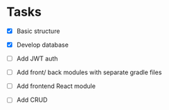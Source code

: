 # Tasks

* [x] Basic structure
* [x] Develop database
* [ ] Add JWT auth
* [ ] Add front/ back modules with separate gradle files
* [ ] Add frontend React module
* [ ] Add CRUD



